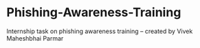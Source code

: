# Phishing-Awareness-Training
Internship task on phishing awareness training – created by Vivek Maheshbhai Parmar
